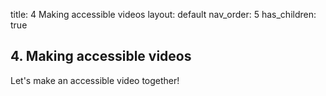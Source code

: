 title: 4 Making accessible videos 
layout: default
nav_order: 5
has_children: true


## 4. Making accessible videos

Let's make an accessible video together!
